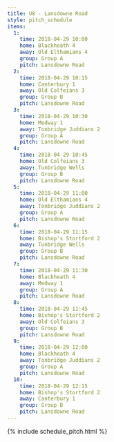 ```yaml
---
title: U8 - Lansdowne Road
style: pitch_schedule
items:
  1:
    time: 2018-04-29 10:00
    home: Blackheath 4
    away: Old Elthamians 4
    group: Group A
    pitch: Lansdowne Road
  2:
    time: 2018-04-29 10:15
    home: Canterbury 1
    away: Old Colfeians 3
    group: Group B
    pitch: Lansdowne Road
  3:
    time: 2018-04-29 10:30
    home: Medway 1
    away: Tonbridge Juddians 2
    group: Group A
    pitch: Lansdowne Road
  4:
    time: 2018-04-29 10:45
    home: Old Colfeians 3
    away: Tunbridge Wells
    group: Group B
    pitch: Lansdowne Road
  5:
    time: 2018-04-29 11:00
    home: Old Elthamians 4
    away: Tonbridge Juddians 2
    group: Group A
    pitch: Lansdowne Road
  6:
    time: 2018-04-29 11:15
    home: Bishop's Stortford 2
    away: Tunbridge Wells
    group: Group B
    pitch: Lansdowne Road
  7:
    time: 2018-04-29 11:30
    home: Blackheath 4
    away: Medway 1
    group: Group A
    pitch: Lansdowne Road
  8:
    time: 2018-04-29 11:45
    home: Bishop's Stortford 2
    away: Old Colfeians 3
    group: Group B
    pitch: Lansdowne Road
  9:
    time: 2018-04-29 12:00
    home: Blackheath 4
    away: Tonbridge Juddians 2
    group: Group A
    pitch: Lansdowne Road
  10:
    time: 2018-04-29 12:15
    home: Bishop's Stortford 2
    away: Canterbury 1
    group: Group B
    pitch: Lansdowne Road
---
```


{% include schedule_pitch.html %}
